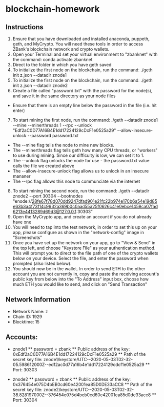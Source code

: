 # blockchain-homework

## Instructions
1. Ensure that you have downloaded and installed anaconda, puppeth, geth, and MyCrypto. You will need these tools in order to access ZBank's blockchain network and crypto wallets. 
2. Open your Terminal and set your virtual environment to "zbanknet" with the command: conda activate zbanknet
3. Direct to the folder in which you have geth saved
4. To initialize the first node on the blockchain, run the command: ./geth init z.json --datadir znode1
5. To initialize the first node on the blockchain, run the command: ./geth init z.json --datadir znode2
6. Create a file called "password.txt" with the password for the node(s), and save it in the same directory as your node files
* Ensure that there is an empty line below the password in the file (i.e. hit enter)
7. To start mining the first node, run the command: ./geth --datadir znode1 --mine --minerthreads 1 --rpc --unlock "Edf2aC0D77A16B4E1dd17224129cDcF1e0525a29" --allow-insecure-unlock --password password.txt
* The --mine flag tells the node to mine new blocks.
* The --minerthreads flag tells geth how many CPU threads, or "workers" to use during mining. Since our difficulty is low, we can set it to 1.
* The --unlock flag unlocks the node for use - the password.txt value calls the file we created above
* The --allow-insecure-unlock flag allows us to unlock in an insecure mananer 
* The --rpc flag allows this node to communciate via the internet
8. To start mining the second node, run the command: ./geth --datadir znode2 --port 30304 --bootnodes "enode://28fe67f78d070dd9247dfad901e21fc22b974e170b6a54e19d85e63b3a4f73f14c9932a369b0c0aad55a25f0626c41e0ebce1459ca07fad6213e4413289d69d3@127.0.0.1:30303" 
9. Open the MyCrypto app, and create an account if you do not already have one
10. You will need to tap into the test network, in order to set this up on your app, please configure as shown in the "network-config" image in "Screenshots"
11. Once you have set up the network on your app, go to "View & Send" in the top left, and choose "Keystore File" as your authentication method. This will prompt you to direct to the file path of one of the crypto wallets below on your device. Select the file, and enter the password when prompted (also listed below).
12. You should now be in the wallet. In order to send ETH to the other account you are not currently in, copy and paste the receiving account's public key from below into the "To Address" input box, choose how much ETH you would like to send, and click on "Send Transaction"


## Network Information
* Network Name: z
* Chain ID: 1929
* Blocktime: 15

## Accounts:
* znode1 
** password = zbank
** Public address of the key:   0xEdf2aC0D77A16B4E1dd17224129cDcF1e0525a29
** Path of the secret key file: znode1/keystore/UTC--2020-05-03T02-32-05.598612000Z--edf2ac0d77a16b4e1dd17224129cdcf1e0525a29
** Port: 30303

* znode2 
** password = zbank
** Public address of the key:   0x376454e075D4bEB0cd60e42001ea85D0DE33aCC8
** Path of the secret key file: znode2/keystore/UTC--2020-05-03T02-32-38.828197000Z--376454e075d4beb0cd60e42001ea85d0de33acc8
** Port: 30304
